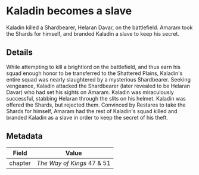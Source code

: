 # Kaladin becomes a slave
Kaladin killed a Shardbearer, Helaran Davar, on the battlefield. Amaram took the Shards for himself, and branded Kaladin a slave to keep his secret.

## Details
While attempting to kill a brightlord on the battlefield, and thus earn his squad enough honor to be transferred to the Shattered Plains, Kaladin's entire squad was nearly slaughtered by a mysterious Shardbearer. Seeking vengeance, Kaladin attacked the Shardbearer (later revealed to be Helaran Davar) who had set his sights on Amaram. Kaladin was miraculously successful, stabbing Helaran through the slits on his helmet. Kaladin was offered the Shards, but rejected them. Convinced by Restares to take the Shards for himself, Amaram had the rest of Kaladin's squad killed and branded Kaladin as a slave in order to keep the secret of his theft.

## Metadata
| Field | Value |
| ----- | ----- |
| chapter | *The Way of Kings* 47 & 51 |
